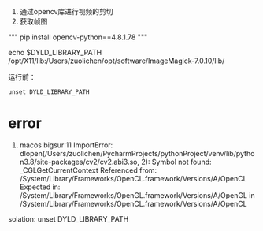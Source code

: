 1. 通过opencv库进行视频的剪切
2. 获取帧图

"""
pip install opencv-python==4.8.1.78
"""

echo $DYLD_LIBRARY_PATH
/opt/X11/lib:/Users/zuolichen/opt/software/ImageMagick-7.0.10/lib/


运行前：
```commandline
unset DYLD_LIBRARY_PATH
```

# error
1. macos bigsur 11
ImportError: dlopen(/Users/zuolichen/PycharmProjects/pythonProject/venv/lib/python3.8/site-packages/cv2/cv2.abi3.so, 2): Symbol not found: _CGLGetCurrentContext
  Referenced from: /System/Library/Frameworks/OpenCL.framework/Versions/A/OpenCL
  Expected in: /System/Library/Frameworks/OpenGL.framework/Versions/A/OpenGL
 in /System/Library/Frameworks/OpenCL.framework/Versions/A/OpenCL

solation:
unset DYLD_LIBRARY_PATH